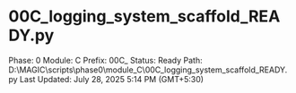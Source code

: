 # 00C_logging_system_scaffold_READY.py

Phase: 0
Module: C
Prefix: 00C_
Status: Ready
Path: D:\MAGIC\scripts\phase0\module_C\00C_logging_system_scaffold_READY.py
Last Updated: July 28, 2025 5:14 PM (GMT+5:30)